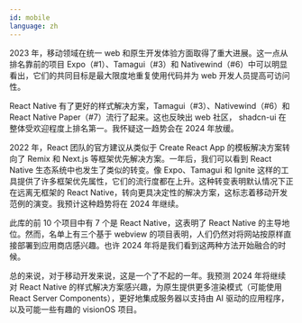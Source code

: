 ```yaml
---
id: mobile
language: zh
---
```


2023 年，移动领域在统一 web 和原生开发体验方面取得了重大进展。这一点从排名靠前的项目 Expo（#1）、Tamagui（#3）和 Nativewind（#6）中可以明显看出，它们的共同目标是最大限度地重复使用代码并为 web 开发人员提高可访问性。

React Native 有了更好的样式解决方案，Tamagui（#3）、Nativewind（#6）和 React Native Paper（#7）流行了起来。这也反映出 web 社区， shadcn-ui 在整体受欢迎程度上排名第一。我怀疑这一趋势会在 2024 年放缓。

2022 年，React 团队的官方建议从类似于 Create React App 的模板解决方案转向了 Remix 和 Next.js 等框架优先解决方案。一年后，我们可以看到 React Native 生态系统中也发生了类似的转变。像 Expo、Tamagui 和 Ignite 这样的工具提供了许多框架优先属性，它们的流行度都在上升。这种转变表明默认情况下正在远离无框架的 React Native，转向更具决定性的解决方案，这标志着移动开发范例的演变。我预计这种趋势将在 2024 年继续。

此库的前 10 个项目中有 7 个是 React Native，这表明了 React Native 的主导地位。然而，名单上有三个基于 webview 的项目表明，人们仍然对将网站按原样直接部署到应用商店感兴趣。也许 2024 年将是我们看到这两种方法开始融合的时候。

总的来说，对于移动开发来说，这是一个了不起的一年。我预测 2024 年将继续对 React Native 的样式解决方案感兴趣，为原生提供更多渲染模式（可能使用 React Server Components），更好地集成服务器以支持由 AI 驱动的应用程序，以及可能一些有趣的 visionOS 项目。
